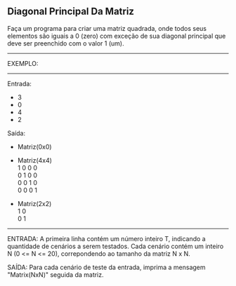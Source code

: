 ## Diagonal Principal Da Matriz

Faça um programa para criar uma matriz quadrada, onde todos seus elementos são iguais a 0 (zero) com exceção de sua diagonal principal que deve ser preenchido com o valor 1 (um).

---

EXEMPLO:

---

Entrada:

-  3
-  0
-  4
-  2

Saída:

-  Matriz(0x0)
-  Matriz(4x4)  
   1 0 0 0  
   0 1 0 0  
   0 0 1 0  
   0 0 0 1

-  Matriz(2x2)  
   1 0  
   0 1

---

ENTRADA: A primeira linha contém um número inteiro T, indicando a quantidade de cenários a serem testados. Cada cenário contém um inteiro N (0 <= N <= 20), correpondendo ao tamanho da matriz N x N.

SAÍDA: Para cada cenário de teste da entrada, imprima a mensagem "Matrix(NxN)" seguida da matriz.
